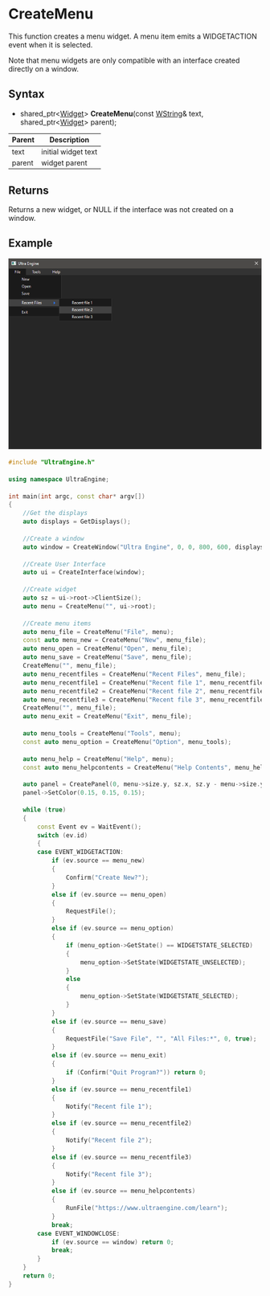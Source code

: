 # CreateMenu

This function creates a menu widget. A menu item emits a WIDGETACTION event when it is selected.

Note that menu widgets are only compatible with an interface created directly on a window.

## Syntax

- shared_ptr<[Widget](Widget.md)> **CreateMenu**(const [WString](WString.md)& text, shared_ptr<[Widget](Widget.md)> parent);

| Parent | Description |
| --- | --- |
| text | initial widget text |
| parent | widget parent |

## Returns

Returns a new widget, or NULL if the interface was not created on a window.

## Example

![](https://github.com/Leadwerks/Documentation/raw/master/Images/CreateMenu.png)

```c++
#include "UltraEngine.h"

using namespace UltraEngine;

int main(int argc, const char* argv[])
{
    //Get the displays
    auto displays = GetDisplays();

    //Create a window
    auto window = CreateWindow("Ultra Engine", 0, 0, 800, 600, displays[0]);

    //Create User Interface
    auto ui = CreateInterface(window);

    //Create widget
    auto sz = ui->root->ClientSize();
    auto menu = CreateMenu("", ui->root);

    //Create menu items
    auto menu_file = CreateMenu("File", menu);
    const auto menu_new = CreateMenu("New", menu_file);
    auto menu_open = CreateMenu("Open", menu_file);
    auto menu_save = CreateMenu("Save", menu_file);
    CreateMenu("", menu_file);
    auto menu_recentfiles = CreateMenu("Recent Files", menu_file);
    auto menu_recentfile1 = CreateMenu("Recent file 1", menu_recentfiles);
    auto menu_recentfile2 = CreateMenu("Recent file 2", menu_recentfiles);
    auto menu_recentfile3 = CreateMenu("Recent file 3", menu_recentfiles);
    CreateMenu("", menu_file);
    auto menu_exit = CreateMenu("Exit", menu_file);
    
    auto menu_tools = CreateMenu("Tools", menu);
    const auto menu_option = CreateMenu("Option", menu_tools);

    auto menu_help = CreateMenu("Help", menu);
    const auto menu_helpcontents = CreateMenu("Help Contents", menu_help);

    auto panel = CreatePanel(0, menu->size.y, sz.x, sz.y - menu->size.y, ui->root);
    panel->SetColor(0.15, 0.15, 0.15);

    while (true)
    {
        const Event ev = WaitEvent();
        switch (ev.id)
        {
        case EVENT_WIDGETACTION:
            if (ev.source == menu_new)
            {
                Confirm("Create New?");
            }
            else if (ev.source == menu_open)
            {
                RequestFile();
            }
            else if (ev.source == menu_option)
            {
                if (menu_option->GetState() == WIDGETSTATE_SELECTED)
                {
                    menu_option->SetState(WIDGETSTATE_UNSELECTED);
                }
                else
                {
                    menu_option->SetState(WIDGETSTATE_SELECTED);
                }
            }
            else if (ev.source == menu_save)
            {
                RequestFile("Save File", "", "All Files:*", 0, true);
            }
            else if (ev.source == menu_exit)
            {
                if (Confirm("Quit Program?")) return 0;
            }
            else if (ev.source == menu_recentfile1)
            {
                Notify("Recent file 1");
            }
            else if (ev.source == menu_recentfile2)
            {
                Notify("Recent file 2");
            }
            else if (ev.source == menu_recentfile3)
            {
                Notify("Recent file 3");
            }
            else if (ev.source == menu_helpcontents)
            {
                RunFile("https://www.ultraengine.com/learn");
            }
            break;
        case EVENT_WINDOWCLOSE:
            if (ev.source == window) return 0;
            break;
        }
    }
    return 0;
}
```
